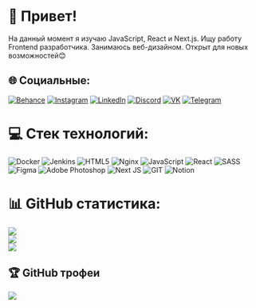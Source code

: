 # 💫 Привет!
На данный момент я изучаю JavaScript, React и Next.js. Ищу работу Frontend разработчика. Занимаюсь веб-дизайном. Открыт для новых возможностей😊


## 🌐 Социальные:
[![Behance](https://img.shields.io/badge/Behance-1769ff?logo=behance&logoColor=white)](https://www.behance.net/5cf79417) 
[![Instagram](https://img.shields.io/badge/Instagram-%23E4405F.svg?logo=Instagram&logoColor=white)](https://instagram.com/https://www.instagram.com/sinkvane/) 
[![LinkedIn](https://img.shields.io/badge/LinkedIn-%230077B5.svg?logo=linkedin&logoColor=white)](https://linkedin.com/in/https://www.linkedin.com/in/nikita-topcheyev-905522276/) 
[![Discord](https://img.shields.io/badge/Discord-%237289DA.svg?logo=discord&logoColor=white)](https://discord.gg/JeltokFront#5185) 
[![VK](https://img.shields.io/badge/VK-%231DA1F2.svg?logo=VK&logoColor=white)](https://vk.com/sinkvane) 
[![Telegram](https://img.shields.io/badge/-Telegram-red?color=blue&logo=telegram&logoColor=white)](https://t.me/nikitasinkvane)

# 💻 Стек технологий:
![Docker](https://img.shields.io/badge/docker-%230db7ed.svg?style=for-the-badge&logo=docker&logoColor=white) ![Jenkins](https://img.shields.io/badge/jenkins-%232C5263.svg?style=for-the-badge&logo=jenkins&logoColor=white) ![HTML5](https://img.shields.io/badge/html5-%23E34F26.svg?style=for-the-badge&logo=html5&logoColor=white) ![Nginx](https://img.shields.io/badge/nginx-%23009639.svg?style=for-the-badge&logo=nginx&logoColor=white) ![JavaScript](https://img.shields.io/badge/javascript-%23323330.svg?style=for-the-badge&logo=javascript&logoColor=%23F7DF1E) ![React](https://img.shields.io/badge/react-%2320232a.svg?style=for-the-badge&logo=react&logoColor=%2361DAFB) ![SASS](https://img.shields.io/badge/SASS-hotpink.svg?style=for-the-badge&logo=SASS&logoColor=white) ![Figma](https://img.shields.io/badge/figma-%23F24E1E.svg?style=for-the-badge&logo=figma&logoColor=white) ![Adobe Photoshop](https://img.shields.io/badge/adobe%20photoshop-%2331A8FF.svg?style=for-the-badge&logo=adobe%20photoshop&logoColor=white) ![Next JS](https://img.shields.io/badge/Next-black?style=for-the-badge&logo=next.js&logoColor=white) ![GIT](https://img.shields.io/badge/Git-fc6d26?style=for-the-badge&logo=git&logoColor=white) ![Notion](https://img.shields.io/badge/Notion-%23000000.svg?style=for-the-badge&logo=notion&logoColor=white)
# 📊 GitHub статистика:
![](https://github-readme-stats.vercel.app/api?username=sinkvane&theme=dark&hide_border=false&include_all_commits=true&count_private=true)<br/>
![](https://github-readme-streak-stats.herokuapp.com/?user=sinkvane&theme=dark&hide_border=false)<br/>
![](https://github-readme-stats.vercel.app/api/top-langs/?username=sinkvane&theme=dark&hide_border=false&include_all_commits=true&count_private=true&layout=compact)

## 🏆 GitHub трофеи
![](https://github-profile-trophy.vercel.app/?username=sinkvane&theme=radical&no-frame=false&no-bg=false&margin-w=4)
